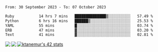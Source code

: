 <!--START_SECTION:waka-->

```txt
From: 30 September 2023 - To: 07 October 2023

Ruby           14 hrs 7 mins   ██████████████▒░░░░░░░░░░   57.49 %
Python         6 hrs 16 mins   ██████▒░░░░░░░░░░░░░░░░░░   25.53 %
YAML           55 mins         █░░░░░░░░░░░░░░░░░░░░░░░░   03.74 %
ERB            47 mins         ▓░░░░░░░░░░░░░░░░░░░░░░░░   03.20 %
Text           41 mins         ▓░░░░░░░░░░░░░░░░░░░░░░░░   02.81 %
```

<!--END_SECTION:waka-->
<a href="https://github.com/anuraghazra/github-readme-stats">
  <img align="left" src="https://github-readme-stats.vercel.app/api?username=Tanesan&count_private=true&show_icons=true" />
<img align="left" src="https://github-readme-stats.vercel.app/api/top-langs/?username=Tanesan" />
</a>

[![ktanemur's 42 stats](https://badge42.vercel.app/api/v2/cl1wslf6s002109l771rng2w8/stats?cursusId=21&coalitionId=62)](https://github.com/JaeSeoKim/badge42)
